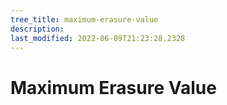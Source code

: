 ```yaml
---
tree_title: maximum-erasure-value
description: 
last_modified: 2022-06-09T21:23:28.2328
---
```


# Maximum Erasure Value
